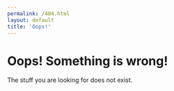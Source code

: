 ```yaml
---
permalink: /404.html
layout: default
title: 'Oops!'
---
```


# Oops! Something is wrong!

The stuff you are looking for does not exist.